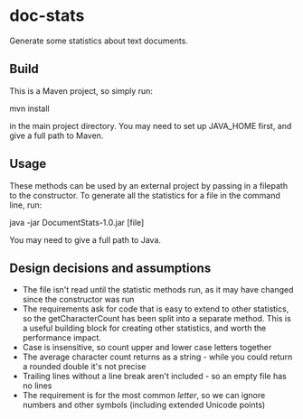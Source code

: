 # doc-stats
Generate some statistics about text documents.

## Build
This is a Maven project, so simply run:

mvn install

in the main project directory. You may need to set up JAVA_HOME first, and give a full path to Maven.

## Usage
These methods can be used by an external project by passing in a filepath to the constructor.
To generate all the statistics for a file in the command line, run:

java -jar DocumentStats-1.0.jar [file]

You may need to give a full path to Java.

## Design decisions and assumptions

* The file isn't read until the statistic methods run, as it may have changed since the constructor was run
* The requirements ask for code that is easy to extend to other statistics, so the getCharacterCount has been split into a separate method. This is a useful building block for creating other statistics, and worth the performance impact.
* Case is insensitive, so count upper and lower case letters together
* The average character count returns as a string - while you could return a rounded double it's not precise
* Trailing lines without a line break aren't included - so an empty file has no lines
* The requirement is for the most common *letter*, so we can ignore numbers and other symbols (including extended Unicode points)
